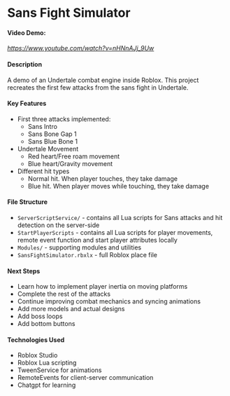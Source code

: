 # Sans Fight Simulator

#### Video Demo:
*https://www.youtube.com/watch?v=nHNnAJj_9Uw*

#### Description
A demo of an Undertale combat engine inside Roblox. This project recreates the first few attacks from the sans fight in Undertale.

#### Key Features
- First three attacks implemented:
  - Sans Intro
  - Sans Bone Gap 1
  - Sans Blue Bone 1
- Undertale Movement
  - Red heart/Free roam movement
  - Blue heart/Gravity movement
- Different hit types
  - Normal hit. When player touches, they take damage
  - Blue hit. When player moves while touching, they take damage

#### File Structure
- `ServerScriptService/` - contains all Lua scripts for Sans attacks and hit detection on the server-side
- `StartPlayerScripts` - contains all Lua scripts for player movements, remote event function and start player attributes locally
- `Modules/` - supporting modules and utilities
- `SansFightSimulator.rbxlx` - full Roblox place file 

#### Next Steps
- Learn how to implement player inertia on moving platforms
- Complete the rest of the attacks
- Continue improving combat mechanics and syncing animations
- Add more models and actual designs
- Add boss loops
- Add bottom buttons

#### Technologies Used
- Roblox Studio
- Roblox Lua scripting
- TweenService for animations
- RemoteEvents for client-server communication
- Chatgpt for learning
